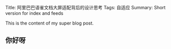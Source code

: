 Title: 阿里巴巴语雀文档大屏适配背后的设计思考
Tags: 自适应
Summary: Short version for index and feeds

This is the content of my super blog post.

## 你好呀